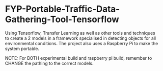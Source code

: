 # FYP-Portable-Traffic-Data-Gathering-Tool-Tensorflow
Using Tensorflow, Transfer Learning as well as other tools and techniques to create a 2 models in a framework specialised in detecting objects for all environmental conditions. The project also uses a Raspberry Pi to make the system portable.

NOTE: For BOTH experimental build and raspberry pi build, remember to CHANGE the pathing to the correct models.
